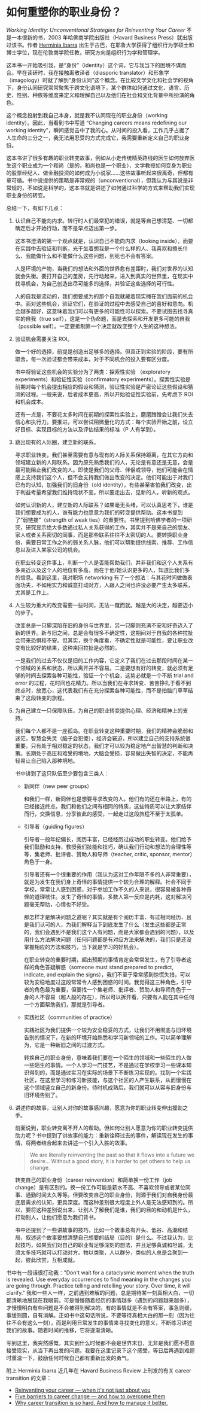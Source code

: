# 如何重塑你的职业身份？

*Working Identity: Unconventional Strategies for Reinventing Your Career* 不是一本很新的书，2003 年哈佛商学院出版社（Havard Business Press）就出版过该书。作者 [Herminia Ibarra](https://herminiaibarra.com/) 出生于古巴，在耶鲁大学获得了组织行为学硕士和博士学位，现在伦敦商学院任教，研究方向是组织行为学和管理学。

这本书一开始吸引我，是“身份”（identity）这个词，它与我当下的困境不谋而合。早在读研时，我在接触离散译者（diasporic translator）和形象学（imagology）时就了解到“身份认同”这个概念。在比较文学文化和社会学的视角下，身份认同研究常常聚焦于跨文化语境下，某个群体如何通过文化、语言、历史、性别、种族等维度来定义和理解自己以及他们在社会和文化背景中所扮演的角色。

这个概念投射到我自己本身，就是我不认同现在的职业身份（working identity）。因此，当看到书中写道 “Changing careers means redefining our working identity”，瞬间感觉击中了我的心。从时间的投入看，工作几乎占据了人生命的三分之一，我无法用忍受的方式完成它，我需要重新定义自己的职业身份。

这本书讲了很多有趣的职业转变故事，例如从小走传统精英路线的医生如何放弃医生这个职业成为一个和尚（是的，和尚也是一个职业）、文学教授如何变身为职业的股票经纪人、做金融投资的如何成为小说家......这些故事听起来很离奇，但都有章可循。书中说提供的策略是非常规的（unconventional），但我认为与其说是非常规的，不如说是科学的，这本书就是讲述了如何通过科学的方式来帮助我们实现职业身份的转变。

总结一下，有如下几点：

1. 认识自己不能向内求。转行时人们最常犯的错误，就是等自己想清楚、一切都确定后才开始行动，而不是早点迈出第一步。

   这本书澄清的第一个观点就是，认识自己不能向内求（looking inside），而要在实践中去验证和判断。光干坐着想我是一个什么样的人、我喜欢和擅长什么、我能做什么和不能做什么这些问题，到死也不会有答案。
   
   人是环境的产物，当我们的想法和外面的世界愈有差距时，我们对世界的认知就会失衡。要打开自己的茧房，先行动起来，进入到真实的世界里，在现实中找寻机会，为自己创造出尽可能多的选择，并验证这些选择的可行性。
   
   人的自我是流动的，我们想要成为的那个自我就藏着现实摊在我们面前的机会中。面对这些机会，验证它们，在验证的过程中去感受自己的喜好和意向。机会越多越好，这意味着我们可以有更多的可能性可以探索。不要试图去找寻真实的自我（true self），这是一个伪命题，而是去探索和开发更多可能的自我（possible self）。一定要抵制靠一个决定就改变整个人生的这种想法。

2. 验证机会需要关注 ROI。
   
   做一个好的选择，前提是创造出足够多的选择。但真正到实验的阶段，要有所取舍，每一次验证都会带来成本，对于不同机会的投入要有区分度。

   书中将验证这些机会的实验分为了两类：探索性实验 （exploratory experiments）和验证性实验（confirmatory experiments）。探索性实验是前期对每个机会提出相应的假设和猜测，验证性实验是严密论证这些假设和猜测的过程。一般来说，后者成本更高，所以开始验证性实验前，先考虑下 ROI 和机会成本。

   还有一点是，不要花太多时间在前期的探索性实验上，磨磨蹭蹭会让我们失去信心和执行力。要推进，可以尝试稍微量化的方式：每个实验开始之前，设立好目标、实现目标的方法以及评估结果的标准（P 人有学到）。

3. 跳出现有的人际圈，建立新的联系。
   
   寻求职业转变，我们甚至需要有意与现有的人际关系保持距离，在其它方向和领域建立新的人际联系。因为原先熟悉我们的人，无论是有意还是无意，会是最可能阻止我们改变的人。即使是我们的父母、伴侣或领导，他们可能会在情感上支持我们这个人，但不会支持我们做出改变的决定。他们可能出于对我们已有的认知，加强我们的旧身份（old identity），有些甚至害怕我们改变，出于利益考量希望我们维持现状不变。所以要走出去，见新的人，听新的观点。
   
   如何认识新的人，建立新的人际联系？如果毫无头绪，可以认真思考下，谁是我们想要成为的人，谁有能力也愿意为我们的转变提供帮助。这本书提到了“弱链接”（strength of weak ties）的重要性。书里提到哈佛学者的一项研究，研究显示绝大多数通过私人关系获得的工作，其实并不是来自己的朋友、家人或者关系密切的同事，而是那些联系往往不太密切的人。要转换职业身份，需要日常工作之外的弱关系人脉，他们可以帮助提供线索、推荐、工作信息以及进入某家公司的机会。

   在职业转变这件事上，判断一个人是否能帮助我们，并非我们和这个人关系有多亲近以及这个人的地位有多高，而在于他/她认识更多的人，知道比我们多的信息。看到这里，我对职场 networking 有了一个想法：与其花时间做做表面功夫，不如用实力和诚意打动对方，人跟人之间也许没必要产生太多联系，尤其是工作上。

4. 人生较为重大的改变需要一些时间，无法一蹴而就。越是大的决定，越要迈小的步子。
   
   改变总是一只脚深陷在旧的身份与世界里，另一只脚则充满不安和好奇迈入了新的世界。新与旧之间，总是会有很多不确定性，这期间对于自我的各种拉扯会带来恐惧和不安。但其实，换个角度看，不确定性就是可能性，要让职业改变有比较好的结果，这种来回拉扯是必然的。

   一是我们的过去不仅仅是旧的工作内容，它定义了我们在过去那段时间在某一个领域的关系和状态，所以离开并不容易。二是要想有好的转变，就必须有足够的时间去探索各种可能性，验证一个个机会，这势必就是一个不断 trial and error 的过程，花时间也花精力。所以当我们在寻求转变、苦苦挣扎于看不到终点时，放宽心，这代表我们有在充分探索各种可能性，而不是拍脑门草草结束了这段转变的旅程。
   
5. 为自己建立一只保障队伍，为自己的职业转变提供心理、经济和精神上的支持。
   
   我们每个人都不是一座孤岛。在职业转变这种重要时期，我们的精神会脆弱和迷茫，智慧会失灵（脑子会犯傻），经济会窘迫，所以建立自己的支持系统很重要。只有处于相对稳定的状态，我们才可以较为稳定地产出智慧的判断和决策。长期处于高压和难受的境地，大脑会受损，容易做出失智的决定，不能再轻易让自己陷入那种境地。

   书中讲到了这只队伍至少要包含三类人：
   - 新同伴（new peer groups）
  
      和我们一样，新同伴也是想要寻求改变的人。他们有的还在半路上，有的已经接近终点。我们和他们之间有相同的特质，这些特质可以让大家结伴而行，交换信息，分享彼此的感受，一起走过这段旅程不至于太孤单。

   - 引导者（guiding figures）

      引导者一般年纪偏长，阅历丰富，已经经历过成功的职业转变。他们给予我们鼓励和支持，教授我们技能和技巧，确认我们行动和想法的合理性等等，集老师、批评者、赞助人和导师（teacher, critic, sponsor, mentor）角色于一身。
      
      引导者还有一个很重要的作用（我认为这对工作年限不多的人非常重要），就是为发生在我们身上奇怪的事情提供一个较为合理的解释。社会不同于学校，常常让人感到困惑，对于参加工作不久的人来说，很容易被各种奇怪的道理唬住。发生了奇怪的事情，多数人第一反应是内耗，这对解决问题毫无帮助，心情也不好受。
      
      那怎样才是解决问题之道呢？其实就是有个阅历丰富、有过相同经历、且是我们认可的人，为我们解释当下到底发生了什么（发生这些都是正常的，我们会遇到不是我们这个人有问题，而是大家都会遇到的问题），以及用什么方法解决问题（任何问题都是有对应方法来解决的，我们只是还没掌握相应的方法和技巧，当下就是学习的好机会）。

      在职业转变的重要时期，超出预期的事情肯定会常常发生，有了引导者这样的角色答疑解惑（someone must stand prepared to predict, indicate, and explain the signs），我们不至于常常感到惊慌失措，可以较为安稳地度过这段常常令人感到困惑的时间。我觉得这三种角色，引导者的角色最为重要，但要找一个集老师、批评者、赞助人和导师角色于一身的人不容易（超人般的存在），所以可以拆开看，只要有人能在其中任何一个方面帮助我们，那就是引导者。

  
   - 实践社区（communities of practice）
     
     实践社区为我们提供一个较为安全稳妥的方式，让我们不用彻底与旧环境告别的情况下，在新的环境开始熟悉和学习新领域的工作。可以简单理解为，它是一种新旧之间的过渡方式。
     
     转换自己的职业身份，意味着我们要在一个陌生的领域和一些陌生的人做一些陌生的事情。一个人学习一门技艺，不是通过在学校学习一些课本知识得到的，而是通过实习在实际的场景下不断练习实现的。找到一个实践社区，在这里学习和练习新技能，与这个社区的人产生联系，从而慢慢在这个领域竖立自己的新身份。待时机成熟后，我们就可以从容与旧身份与旧环境告别了。
  
6. 讲述你的故事，让别人对你的故事感兴趣，愿意为你的职业转变伸出援助之手。

   前面说到，职业转变离不开人的帮助。但如何让别人愿意为你的职业转变提供助力呢？书中提到了讲故事的能力：重新诠释过去的事件，解读现在发生的事情，将两者结合起来去讲述一个引入入胜的故事。 
   > We are literally reinventing the past so that it flows into a future we desire...  Without a good story, it is harder to get others to help us change. 

   转变自己的职业身份（career reinvention）和简单换一份工作（job change）是有区别的。换一份工作可能是薪水不高、不喜欢领导或者某位同事、通勤时间太久等等。但要改变自己的职业身份，则源于我们对自我身份最底层需求的认知，更具深度。而这种差别很大程度上外人是无法感知到的。所以，要将这种差别说出来，让别人了解我们是谁，我们的目的和动机是什么，打动别人，让他们愿意为我们背书。
   
   书中还提到了一些讲故事的技巧，比如一个故事总有开头、低谷、高潮和结局，叙述这个故事要想清楚自己想要的结局（目的）是什么。不过我认为，比起技巧，如果我们对自己的职业有足够深刻的想法，并且足够真诚和坦诚，无须太多技巧就可以打动对方。物以类聚，人以群分，类似的人总是会聚到一起，彼此欣赏，互相成就。

书中有一段话很打动我："Don't wait for a cataclysmic moment when the truth is revealed. Use everyday occurrences to find meaning in the changes you are going through. Practice telling and retelling your story. Over time, it will clarify." 我和一些人一样，之前遇到难解的问题，总是期待某一刻真相大白，一切都清晰地展现在我眼前。可是慢慢随着经历的事情越多（遇到的问题越来越多），才慢慢明白有些问题是不会被得到解决的，有的事情就是不会有答案，事急则缓，事缓则圆，自有消解。正如书中这句话所说，不要等待真相大白的那一刻（因为往往不会有这么一刻），而是利用日常发生的事情来寻找变化的意义，不断练习讲述我们的故事。随着时间的推移，它将逐渐清晰。

写到这里，我突然感慨，其实到什么时候都不会是世界末日，无非是我们愿不愿意接受现实，从当下再出发的问题。我要在这里记录下这个感受，等日后再遇到难题时重温一下，鼓励任何时候自己都有重新出发的勇气。

附上 Herminia Ibarra 近几年在 Havard Business Review 上刊发的有关 career transition 的文章：
- [Reinventing your career — when it's not just about you](https://herminiaibarra.com/reinventing-your-career-when-its-not-just-about-you/)
- [Five barriers to career change — and how to overcome them](https://herminiaibarra.com/five-barriers-to-career-change-and-how-to-overcome-them/)
- [Why career transition is so hard. And how to manage it better.](https://herminiaibarra.com/why-career-transition-is-so-hard-and-how-to-manage-it-better/)
